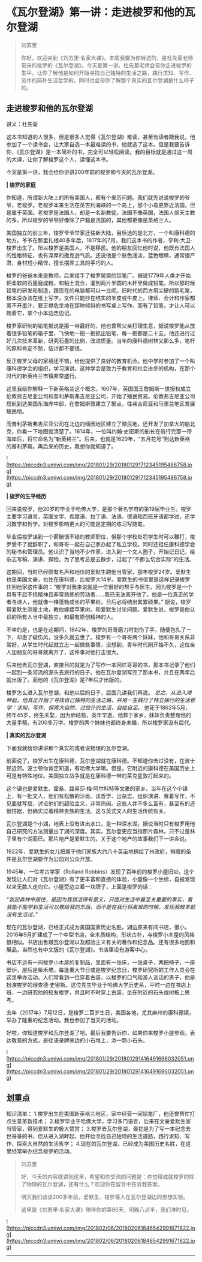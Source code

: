 # 《瓦尔登湖》第一讲：走进梭罗和他的瓦尔登湖

> 刘苏里
> 
> 你好，欢迎来到《刘苏里·名家大课》。本周我要为你转述的，是杜先菊老师带来的梭罗的《瓦尔登湖》。今天是第一讲，杜先菊老师会带你走进梭罗的生平，让你了解他是如何开始寻找自己独特的生活之路，践行求知、写作、劳作的简朴生活哲学的。同时也会带你了解那个真实的瓦尔登湖是什么样子的。

## 走进梭罗和他的瓦尔登湖

讲义：杜先菊

这本书知道的人很多，但是很多人觉得《瓦尔登湖》难读，甚至有读者跟我说，他参加了一个读书会，让大家自选一本最难读的书，他就选了这本。但是我要告诉你，《瓦尔登湖》是一本简朴的书，完全可以轻松阅读。我的目标就是通过这一周的大课，让你了解梭罗这个人，读懂这本书。

今天是第一讲，我会给你讲讲200年前的梭罗和今天的瓦尔登湖。

 **| 梭罗的家庭**

你知道，所谓新大陆上的所有美国人，都有个来历问题。我们就先说说梭罗的爷爷，老梭罗。老梭罗本来生活在英吉利海峡的一个岛上，那个小岛更靠近法国，但是属于英国。老梭罗是法国人，却是一名新教徒。法国不像英国，法国人信天主教的多。所以梭罗的爷爷好像除了户籍是法国的，其他都更像是英格兰人。

美国独立的前三年，梭罗爷爷举家迁往新大陆，目标选的是北方，一个叫康科德的地方。爷爷在那里扎根40多年后，1817年的7月，我们这本书的作者，亨利·大卫·梭罗出生了。所以梭罗是美国人，不是移民。他的朋友回忆他时说，他既有法国人的性格特征，也有深厚的撒克逊气质。还说他是个肤色浅淡，蓝色眼睛，通常很严肃，身材短小精悍，擅长摆弄工具的手巧的人。

梭罗的爸爸本来是教师，后来接手了梭罗舅舅的铅笔厂。据说1779年人类才开始把柔软的石墨磨成粉，和黏土混合，灌到两片半圆的木杆里做成铅笔。所以那时候铅笔的研发和制造，跟现在的电脑都可以一比呢。旧时代的西方用尖硬的鹅毛笔，根本没办法在纸上写字，文件只能抄在结实的羊皮或牛皮上。律师、会计和作家都离不开墨汁，要正襟危坐地在那种倾斜的书写桌上写作。而有了铅笔，才让人可以揣着它，拿个小本边走边记。

梭罗家研制的铅笔据说是那一带最好的，他也曾帮父亲打理生意，据说梭罗能从放着很多铅笔的箱子里，飞快地一把一把抓出铅笔，每一把都是二十支。他还进行过好几次技术革新，研究石墨的比例，改进质量。当年的康科德树林又那么多，笔杆的原料肯定不愁，估计都不要钱。

反正梭罗父母的家境还不错，给他提供了良好的教育机会。他中学时参加了一个叫康科德学会的组织，学习演讲。这种学会是致力于教育和社会进步的机构，在那个时代的新英格兰市镇非常盛行。

这里我给你解释一下新英格兰这个概念。1607年，英国国王詹姆斯一世授权成立伦敦弗吉尼亚公司和普利茅斯弗吉尼亚公司，开始了殖民贸易。伦敦弗吉尼亚公司启航到达美国东海岸中部，在詹姆斯敦建立了据点，往弗吉尼亚和马里兰地区发展殖民地。

而普利茅斯弗吉尼亚公司在北边的缅因地区建立了殖民地，还开发了加拿大的魁北克，你看一下地图就清楚了。1614年，一位叫约翰·史密斯的船长在航行完那一带海岸后，将它命名为“新英格兰”。后来，也就是1620年，“五月花号”到达新英格的普利茅斯。再后来的历史，我想你就知道了。

![https://piccdn3.umiwi.com/img/201801/29/201801291712345195486758.jpg](https://piccdn3.umiwi.com/img/201801/29/201801291712345195486758.jpg)

 **| 梭罗的生平经历**

回来说梭罗，他20岁时毕业于哈佛大学，是那个著名学府的第19届毕业生。梭罗主要学习语言，英国文学、希腊语、拉丁语、法语、德语和西班牙语都学过，还学习数学和哲学，对梭罗影响更大的可能是定期的练习写随笔。

毕业后梭罗谋到一个薪酬很不错的教师职位，但那个学校处罚学生时可以鞭打，梭罗受不了就辞职了，和哥哥一起在自己家办起了私立学校。同时还担任康科德学会的秘书和管理员。他认识了当地不少作家，进入到一个文人圈子，开始记日记，给杂志写稿、演讲、探险，为了思考总是去散步，过起了“不那么切合实际”的生活。

这期间，当时已经颇有名声和地位的爱默生聘他当管家，那年梭罗24岁。爱默生也是美国文豪，也住在康科德，比梭罗大14岁。爱默生的书信里是这样记录梭罗住到他家这件事的：“梭罗对我来说就是一位很好的帮手与医生。因为梭罗是一个具有不屈不挠精神且非常熟练的劳动者……我已无法离开他了。他是一位真正的学者与诗人，他就像一棵蓬勃成长的苹果树，日后必将结出累累硕果。” 据说，梭罗帮爱默生测量土地，教他嫁接苹果树。和爱默生讨论问题。爱默生说，梭罗是他认识的所有人当中最独立，和最有原创精神的人。

不幸的是，也是在这期间，1842年，梭罗的哥哥磨刀时划伤了手，随便包扎了一下，却患了破伤风，没多久就去世了。梭罗有一个哥哥两个妹妹，他和哥哥关系非常好，从学生时代起就立志一起做些事情，没想到，青年时代刚开始不久，这位亲人加朋友的哥哥就离开了，这件事对他打击很大。

后来他去瓦尔登湖，直接目的就是为了写作一本回忆哥哥的书，那本书记录了他们一起到一条河流的源头去旅行的日子。他在瓦尔登湖写完了那本书，并且在两年后就出版了。而他的《瓦尔登湖》是7年后才出版的。

梭罗怎么进入瓦尔登湖，和他以后的日子，后面几讲我们再说。 *总之，从进入湖畔起，他真正开始了寻找自己独特的生活之路，并用一生践行了特立独行的生活哲学：求知、写作、探索大自然，过俭仆的生活，自给自足。* 他死于1862年5月，终年45岁，终生未娶，因为肺结核，英年早逝。他葬于家乡，妹妹负责整理他的大量手稿，有200多万字。梭罗的两个妹妹也都终身未婚，所以梭罗家没有后代。

 **| 真实的瓦尔登湖**

下面我就给你讲讲那个真实的或者说物理的瓦尔登湖。

前面说了，梭罗出生在康科德，瓦尔登湖就在康科德。不知道你去过没有，在波士顿近郊。波士顿你肯定知道，有哈佛大学嘛。但是，它附近的康科德在美国历史上可是有特殊地位。美国独立战争就是在康科德一带的莱克星敦打起来的。

这个镇也是爱默生、霍桑、路易莎·梅·阿尔科特等文豪的家乡。当年在这个小镇上，有一批文人，他们有松散的沙龙、谈哲学、出杂志、组织演讲、赛着写作，不见面就写信，讨论他们的超验主义，非常热闹。这些人并不多么富有，甚至有的还很拮据，但确实过着精神贵族的生活。这与英式文人的生活传统有关。

瓦尔登湖是个小湖，地表上没有进出水口，是一种深水湖。据说当时只有梭罗用他自己研究的方法测量出了湖的深度。其实，瓦尔登更应当指那片森林，只不过是林子里有个湖而已。那片地产是爱默生的，关于这个地产的故事我们下一讲会说。

1922年，爱默生的女儿把属于他们家族大约八十英亩地捐给了州政府，捐赠的条件是瓦尔登湖要作为公园对公众开放。 

1945年，一位考古学家（Rolland Robbins）发现了百年前的梭罗小屋旧址。这个发现让人们对《瓦尔登湖》有了更丰富和直接的体验，小屋像一个坐标，自被发现以来无数人走向它。小屋旁边立着一块牌子，上面是梭罗的话：

 *“我到森林中居住，是因为我想活得有意义，只面对生活中最至关重要的事实，看我能不能学到生活可以教给我的东西，而不是在我行将离世的时候，发现我根本就没有生活过。”*

现在的瓦尔登湖，已经正式成为美国国家历史名胜。湖边原来有间书店，很小，2016年9月扩建成了一个中型书店，全木质结构，形状古朴，与梭罗小木屋的风格很相似。书店出售跟瓦尔登湖以及超验主义有关的著作和纪念品。还有很多地图和展品，当然也有中文版的《瓦尔登湖》。书店里设有游客中心。

书店不远有一间梭罗小木屋的复制品，里面有一张床，一张桌子，两把椅子，一座壁炉，屋后是柴禾堆。每逢重大节日或是梭罗纪念日，梭罗研究所的工作人员会在这里举办活动。人们常看到一位穿着古装，以梭罗的口气和游人谈话的男子，他是扮演梭罗的理查德·史密斯。这位先生毕业于哈佛大学历史系，平时一边在书店上班，一边研究他的校友梭罗，并且时不时穿上古装，坐在附近的石头或树桩上思考。

去年（2017年）7月12日，是梭罗二百岁生日，美国各地，尤其麻州的康科德镇，举办了隆重的纪念活动。我也参加了当天的活动。

好啦，你知道梭罗和瓦尔登湖了吧。最后我要告诉你，如果你来梭罗小屋参观，表达敬意的方式，是往语录牌旁边的小石堆上，添一颗小石头。

![https://piccdn3.umiwi.com/img/201801/29/201801291416491696032051.png](https://piccdn3.umiwi.com/img/201801/29/201801291416491696032051.png)

## 划重点

知识清单：
1.梭罗出生在美国新英格兰地区，家中经营一间铅笔厂，他还曾帮忙打点生意革新技术；
2.梭罗毕业于哈佛大学，学习多门语言，后来在文豪爱默生家当管家，得到爱默生的极大赞赏；
3.梭罗去瓦尔登湖，最初是为了写一本纪念去世哥哥的书，但从进入湖畔起，他开始寻找自己独特的生活道路，践行求知、写作、探索大自然的生活哲学；
4.现在的瓦尔登湖，已经成为美国历史名胜，在这里经常举办纪念梭罗的活动。

> 刘苏里
> 
> 好，今天的内容就讲到这里，希望和你交流的问题是：你觉得成就梭罗的除了物理的瓦尔登湖，还有什么？欢迎你在留言中告诉我答案。
> 
> 明天我们谈谈200多年前，爱默生、梭罗等人在瓦尔登湖边的思想实验。
> 
> 这里是《刘苏里·名家大课》陪伴你的第80天，明晚八点半，我们准时见。

![https://piccdn3.umiwi.com/img/201802/06/201802061846542991671822.jpg](https://piccdn3.umiwi.com/img/201802/06/201802061846542991671822.jpg)

---
